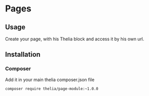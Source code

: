# Pages


## Usage

Create your page, with his Thelia block and access it by his own url.

## Installation
### Composer

Add it in your main thelia composer.json file

```
composer require thelia/page-module:~1.0.0
```
